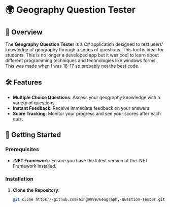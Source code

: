 # 🌍 Geography Question Tester

## 📖 Overview

The **Geography Question Tester** is a C# application designed to test users' knowledge of geography through a series of questions. This tool is ideal for students. This is no longer a developed app but it was cool to learn about different programming techniques and technologies like windows forms. This was made when I was 16-17 so probably not the best code.

## 🛠️ Features

- **Multiple Choice Questions**: Assess your geography knowledge with a variety of questions.
- **Instant Feedback**: Receive immediate feedback on your answers.
- **Score Tracking**: Monitor your progress and see your scores after each quiz.

## 🏁 Getting Started

### Prerequisites

- **.NET Framework**: Ensure you have the latest version of the .NET Framework installed. 
### Installation

1. **Clone the Repository**:
   ```bash
   git clone https://github.com/Ging9999/Geography-Question-Tester.git

